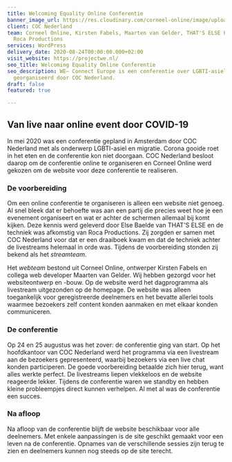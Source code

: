 ```yaml
---
title: Welcoming Equality Online Conferentie
banner_image_url: https://res.cloudinary.com/corneel-online/image/upload/v1602856411/corneel/welcoming-equality_efxp8l.jpg
client: COC Nederland
team: Corneel Online, Kirsten Fabels, Maarten van Gelder, THAT'S ELSE Project & Eventmangement,
  Roca Productions
services: WordPress
delivery_date: 2020-08-24T00:00:00.000+02:00
visit_website: https://projectwe.nl/
seo_title: Welcoming Equality Online Conferentie
seo_description: WE– Connect Europe is een conferentie over LGBTI-asiel en migratie,
  georganiseerd door COC Nederland.
draft: false
featured: true

---
```

## Van live naar online event door COVID-19

In mei 2020 was een conferentie gepland in Amsterdam door COC Nederland met als onderwerp LGBTI-asiel en migratie. Corona gooide roet in het eten en de conferentie kon niet doorgaan. COC Nederland besloot daarop om de conferentie online te organiseren en Corneel Online werd gekozen om de website voor deze conferentie te realiseren.

### De voorbereiding

Om een online conferentie te organiseren is alleen een website niet genoeg. Al snel bleek dat er behoefte was aan een partij die precies weet hoe je een evenement organiseert en wat er achter de schermen allemaal bij komt kijken. Deze kennis werd geleverd door Else Baelde van THAT'S ELSE en de techniek was afkomstig van Roca Productions. Zij zorgden er samen met COC Nederland voor dat er een draaiboek kwam en dat de techniek achter de livestreams helemaal in orde was. Tijdens de voorbereiding stonden zij bekend als het _streamteam_.

Het _webteam_ bestond uit Corneel Online, ontwerper Kirsten Fabels en collega web developer Maarten van Gelder. Wij hebben gezorgd voor het websiteontwerp en -bouw. Op de website werd het dagprogramma als livestream uitgezonden op de homepage. De website was alleen toegankelijk voor geregistreerde deelnemers en het bevatte allerlei tools waarmee bezoekers zelf content konden aanmaken en met elkaar konden communiceren.

### De conferentie

Op 24 en 25 augustus was het zover: de conferentie ging van start. Op het hoofdkantoor van COC Nederland werd het programma via een livestream aan de bezoekers gepresenteerd, waarbij bezoekers via een live chat konden participeren. De goede voorbereiding betaalde zich hier terug, want alles werkte perfect. De livestreams liepen vlekkeloos en de website reageerde lekker. Tijdens de conferentie waren we standby en hebben kleine probleempjes direct kunnen verhelpen. Al met al was de conferentie een succes.

### Na afloop

Na afloop van de conferentie blijft de website beschikbaar voor alle deelnemers. Met enkele aanpassingen is de site geschikt gemaakt voor een leven na de conferentie. Opnames van de verschillende sessies zijn terug te zien en deelnemers kunnen nog steeds op de site terecht.